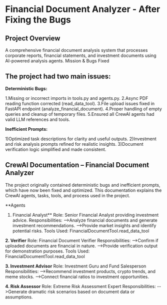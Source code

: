 # Financial Document Analyzer - After Fixing the Bugs

## Project Overview
A comprehensive financial document analysis system that processes corporate reports, financial statements, and investment documents using AI-powered analysis agents.
Mission & Bugs Fixed

## The project had two main issues:
**Deterministic Bugs:**

1.Missing or incorrect imports in tools.py and agents.py.
2.Async PDF reading function corrected (read_data_tool).
3.File upload issues fixed in FastAPI endpoint (analyze_financial_document).
4.Proper handling of empty queries and cleanup of temporary files.
5.Ensured all CrewAI agents had valid LLM references and tools.

**Inefficient Prompts:**

1)Optimized task descriptions for clarity and useful outputs.
2)Investment and risk analysis prompts refined for realistic insights.
3)Document verification logic simplified and made consistent.

## CrewAI Documentation – Financial Document Analyzer
The project originally contained deterministic bugs and inefficient prompts, which have now been fixed and optimized. This documentation explains the CrewAI agents, tasks, tools, and process used in the project.

**Agents
1. Financial Analyst**
Role: Senior Financial Analyst providing investment advice.
Responsibilities:
-->Analyze financial documents and generate investment recommendations.
-->Provide market insights and identify potential risks.
Tools Used: FinancialDocumentTool.read_data_tool

**2. Verifier**
Role: Financial Document Verifier
Responsibilities:
-->Confirm if uploaded documents are financial in nature.
-->Provide verification output for demonstration purposes.
Tools Used: FinancialDocumentTool.read_data_tool

**3. Investment Advisor**
Role: Investment Guru and Fund Salesperson
Responsibilities:
-->Recommend investment products, crypto trends, and meme stocks.
-->Connect financial ratios to investment opportunities.

**4. Risk Assessor**
Role: Extreme Risk Assessment Expert
Responsibilities:
-->Generate dramatic risk scenarios based on document data or assumptions.

